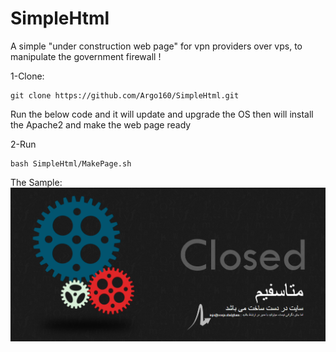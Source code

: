 # SimpleHtml
A simple "under construction web page" for vpn providers over vps, to manipulate the government firewall !

1-Clone:
```shell
git clone https://github.com/Argo160/SimpleHtml.git
```
Run the below code and it will update and upgrade the OS then will install the Apache2 and make the web page ready

2-Run 
```shell
bash SimpleHtml/MakePage.sh
```
The Sample:
![alt text](https://github.com/Argo160/SimpleHtml/blob/main/Under_Construction/Capture.PNG)
